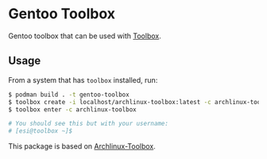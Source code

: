# Gentoo Toolbox

Gentoo toolbox that can be used with [Toolbox](https://github.com/containers/toolbox).

## Usage

From a system that has `toolbox` installed, run:

```bash
$ podman build . -t gentoo-toolbox
$ toolbox create -i localhost/archlinux-toolbox:latest -c archlinux-toolbox
$ toolbox enter -c archlinux-toolbox

# You should see this but with your username:
# [esi@toolbox ~]$
```

This package is based on [Archlinux-Toolbox](https://github.com/palazzem/archlinux-toolbox).
